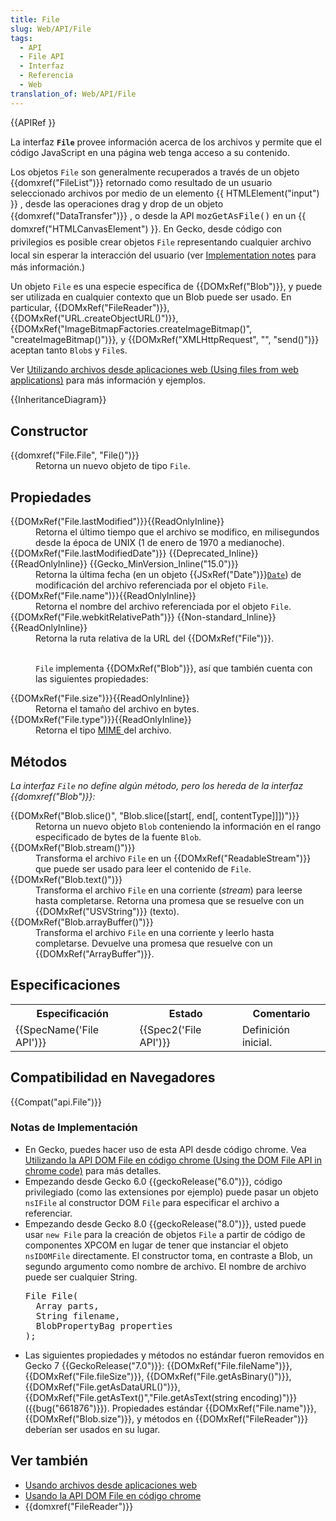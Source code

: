 ```yaml
---
title: File
slug: Web/API/File
tags:
  - API
  - File API
  - Interfaz
  - Referencia
  - Web
translation_of: Web/API/File
---
```

<div>{{APIRef }}</div>

<p>La interfaz <strong><code>File</code></strong> provee información acerca de los archivos y permite que el código JavaScript en una página web tenga acceso a su contenido.</p>

<p>Los objetos <code>File</code> son generalmente recuperados a través de un objeto {{domxref("FileList")}} retornado como resultado de un usuario seleccionado archivos por medio de un elemento {{ HTMLElement("input") }} , desde las operaciones drag y drop de un objeto  {{domxref("DataTransfer")}} ,<span style="line-height: 1.5;"> o desde la API </span><code style="font-size: 14px;">mozGetAsFile()</code><span style="line-height: 1.5;"> en un {{ domxref("HTMLCanvasElement") }}. En Gecko, desde código con privilegios es posible crear objetos <code>File</code> representando cualquier archivo local sin esperar la interacción del usuario </span> (ver <a href="#implementation_notes">Implementation notes</a> para más información.)</p>

<p>Un objeto <code>File</code> es una especie específica de {{DOMxRef("Blob")}}, y puede ser utilizada en cualquier contexto que un Blob puede ser usado. En particular, {{DOMxRef("FileReader")}}, {{DOMxRef("URL.createObjectURL()")}}, {{DOMxRef("ImageBitmapFactories.createImageBitmap()", "createImageBitmap()")}}, y {{DOMxRef("XMLHttpRequest", "", "send()")}} aceptan tanto <code>Blob</code>s y <code>File</code>s.</p>

<p>Ver <a href="/en-US/docs/Using_files_from_web_applications">Utilizando archivos desde aplicaciones web (Using files from web applications)</a> para más información y ejemplos.</p>

<p>{{InheritanceDiagram}}</p>

<h2 id="Constructor">Constructor</h2>

<dl>
 <dt>{{domxref("File.File", "File()")}}</dt>
 <dd>Retorna un nuevo objeto de tipo <code>File</code>.</dd>
</dl>

<h2 id="Propiedades">Propiedades</h2>

<dl>
 <dt>{{DOMxRef("File.lastModified")}}{{ReadOnlyInline}}</dt>
 <dd>Retorna el último tiempo que el archivo se modifico, en milisegundos desde la época de UNIX (1 de enero de 1970 a medianoche).</dd>
 <dt>{{DOMxRef("File.lastModifiedDate")}} {{Deprecated_Inline}}{{ReadOnlyInline}} {{Gecko_MinVersion_Inline("15.0")}}</dt>
 <dd>Retorna la última fecha (en un objeto {{JSxRef("Date")}}<code><a href="/en-US/docs/Web/JavaScript/Reference/Global_Objects/Date">Date</a></code>) de modificación del archivo referenciada por el objeto <code>File</code>.</dd>
 <dt>{{DOMxRef("File.name")}}{{ReadOnlyInline}}</dt>
 <dd>Retorna el nombre del archivo referenciada por el objeto <code>File</code>.</dd>
 <dt>{{DOMxRef("File.webkitRelativePath")}} {{Non-standard_Inline}}{{ReadOnlyInline}}</dt>
 <dd>Retorna la ruta relativa de la URL del {{DOMxRef("File")}}.<br><br>
 <p><code>File</code> implementa {{DOMxRef("Blob")}}, así que también cuenta con las siguientes propiedades:</p>
 </dd>
 <dt>{{DOMxRef("File.size")}}{{ReadOnlyInline}}</dt>
 <dd>Retorna el tamaño del archivo en bytes.</dd>
 <dt>{{DOMxRef("File.type")}}{{ReadOnlyInline}}</dt>
 <dd>Retorna el tipo <a href="/en-US/docs/Web/HTTP/Basics_of_HTTP/MIME_types">MIME </a>del archivo.</dd>
</dl>

<h2 id="Métodos">Métodos</h2>

<p><em>La interfaz <code>File</code> no define algún método, pero los hereda de la interfaz {{domxref("Blob")}}:</em></p>

<dl>
 <dt>{{DOMxRef("Blob.slice()", "Blob.slice([start[, end[, contentType]]])")}}</dt>
 <dd>Retorna un nuevo objeto <code>Blob</code> conteniendo la información en el rango especificado de bytes de la fuente <code>Blob</code>.</dd>
 <dt>{{DOMxRef("Blob.stream()")}}</dt>
 <dd>Transforma el archivo <code>File</code> en un {{DOMxRef("ReadableStream")}} que puede ser usado para leer el contenido de <code>File</code>.</dd>
 <dt>{{DOMxRef("Blob.text()")}}</dt>
 <dd>Transforma el archivo <code>File</code> en una corriente (<em>stream</em>) para leerse hasta completarse. Retorna una promesa que se resuelve con un {{DOMxRef("USVString")}} (texto).</dd>
 <dt>{{DOMxRef("Blob.arrayBuffer()")}}</dt>
 <dd>Transforma el archivo <code>File</code> en una corriente y leerlo hasta completarse. Devuelve una promesa que resuelve con un {{DOMxRef("ArrayBuffer")}}.</dd>
</dl>

<h2 id="Especificaciones">Especificaciones</h2>

<table class="standard-table">
 <tbody>
  <tr>
   <th scope="col">Especificación</th>
   <th scope="col">Estado</th>
   <th scope="col">Comentario</th>
  </tr>
  <tr>
   <td>{{SpecName('File API')}}</td>
   <td>{{Spec2('File API')}}</td>
   <td>Definición inicial.</td>
  </tr>
 </tbody>
</table>

<h2 id="Compatibilidad_en_Navegadores">Compatibilidad en Navegadores</h2>

<div>


<p>{{Compat("api.File")}}</p>
</div>

<h3 id="Notas_de_Implementación">Notas de Implementación</h3>

<ul>
 <li>En Gecko, puedes hacer uso de esta API desde código chrome. Vea <a href="/en-US/docs/Extensions/Using_the_DOM_File_API_in_chrome_code" title="Using the DOM File API in chrome code">Utilizando la API DOM File en código chrome (Using the DOM File API in chrome code)</a> para más detalles.</li>
 <li>Empezando desde Gecko 6.0 {{geckoRelease("6.0")}}, código privilegiado (como las extensiones por ejemplo) puede pasar un objeto <code>nsIFile</code> al constructor  DOM <code>File</code> para especificar el archivo a referenciar.</li>
 <li>Empezando desde Gecko 8.0 {{geckoRelease("8.0")}}, usted puede usar <code>new File</code> para la creación de objetos <code>File</code> a partir de código de componentes XPCOM en lugar de tener que instanciar el objeto <code>nsIDOMFile</code> directamente. El constructor toma, en contraste a Blob, un segundo argumento como nombre de archivo. El nombre de archivo puede ser cualquier String.
  <pre>File File(
  Array parts,
  String filename,
  BlobPropertyBag properties
);</pre>
 </li>
 <li> Las siguientes propiedades y métodos no estándar fueron removidos en Gecko 7 {{GeckoRelease("7.0")}}: {{DOMxRef("File.fileName")}}, {{DOMxRef("File.fileSize")}}, {{DOMxRef("File.getAsBinary()")}}, {{DOMxRef("File.getAsDataURL()")}}, {{DOMxRef("File.getAsText()","File.getAsText(string encoding)")}} ({{bug("661876")}}). Propiedades estándar {{DOMxRef("File.name")}}, {{DOMxRef("Blob.size")}}, y métodos en {{DOMxRef("FileReader")}} deberían ser usados en su lugar.</li>
</ul>

<h2 id="See_also" name="See_also">Ver también</h2>

<ul>
 <li><a href="/en-US/docs/Using_files_from_web_applications" title="Using files from web applications">Usando archivos desde aplicaciones web</a></li>
 <li><a href="/en-US/docs/Extensions/Using_the_DOM_File_API_in_chrome_code" title="Extensions/Using the DOM File API in chrome code">Usando la API DOM File en código chrome</a></li>
 <li>{{domxref("FileReader")}}</li>
</ul>
